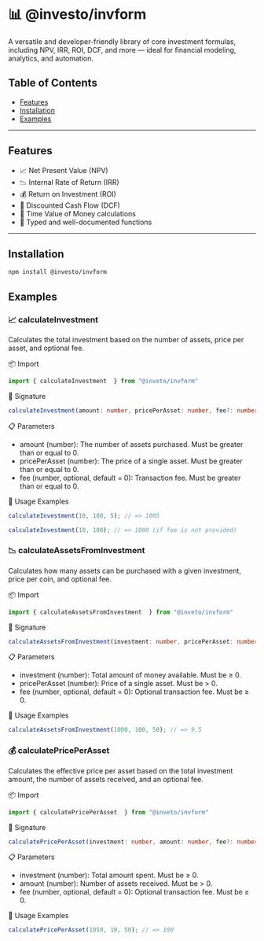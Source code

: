 # 📊 @investo/invform

A versatile and developer-friendly library of core investment formulas, including NPV, IRR, ROI, DCF, and more — ideal for financial modeling, analytics, and automation.

## Table of Contents

- [Features](#Features)
- [Installation](#Installation)
- [Examples](#Examples)

---

## Features

- 📈 Net Present Value (NPV)
- 📉 Internal Rate of Return (IRR)
- 💰 Return on Investment (ROI)
- 📆 Discounted Cash Flow (DCF)
- 🧮 Time Value of Money calculations
- 🔧 Typed and well-documented functions

---

## Installation

```bash
npm install @investo/invform
```

## Examples

### 📈 calculateInvestment

Calculates the total investment based on the number of assets, price per asset, and optional fee.

📦 Import
```ts
import { calculateInvestment  } from "@inveto/invform"
```

🧮 Signature
```ts
calculateInvestment(amount: number, pricePerAsset: number, fee?: number): number
```

📋 Parameters
 - amount (number): The number of assets purchased. Must be greater than or equal to 0.
 - pricePerAsset (number): The price of a single asset. Must be greater than or equal to 0.
 - fee (number, optional, default = 0): Transaction fee. Must be greater than or equal to 0.

🧪 Usage Examples
```ts
calculateInvestment(10, 100, 5); // => 1005

calculateInvestment(10, 100); // => 1000 (if fee is not provided)
```

### 📉 calculateAssetsFromInvestment

Calculates how many assets can be purchased with a given investment, price per coin, and optional fee.

📦 Import
```ts
import { calculateAssetsFromInvestment  } from "@inveto/invform"
```

🧮 Signature
```ts
calculateAssetsFromInvestment(investment: number, pricePerAsset: number, fee?: number): number
```

📋 Parameters
 - investment (number): Total amount of money available. Must be ≥ 0.
 - pricePerAsset (number): Price of a single asset. Must be > 0.
 - fee (number, optional, default = 0): Optional transaction fee. Must be ≥ 0.

🧪 Usage Examples
```ts
calculateAssetsFromInvestment(1000, 100, 50); // => 9.5
```

### 💰 calculatePricePerAsset

Calculates the effective price per asset based on the total investment amount, the number of assets received, and an optional fee.

📦 Import
```ts
import { calculatePricePerAsset  } from "@inveto/invform"
```

🧮 Signature
```ts
calculatePricePerAsset(investment: number, amount: number, fee?: number): number
```

📋 Parameters
 - investment (number): Total amount spent. Must be ≥ 0.
 - amount (number): Number of assets received. Must be > 0.
 - fee (number, optional, default = 0): Optional transaction fee. Must be ≥ 0.

🧪 Usage Examples
```ts
calculatePricePerAsset(1050, 10, 50); // => 100
```